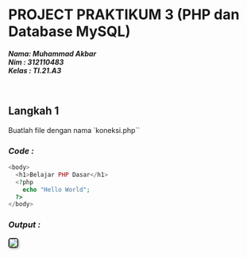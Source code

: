 # PROJECT PRAKTIKUM 3 (PHP dan Database MySQL)

**_Nama: Muhammad Akbar_** <br/>
**_Nim : 312110483_** <br/>
**_Kelas : TI.21.A3_** <br/>

<br/>

## **Langkah 1**

Buatlah file dengan nama `koneksi.php``

### _Code :_

```php
<body>
  <h1>Belajar PHP Dasar</h1>
  <?php
    echo "Hello World";
  ?>
</body>
```

### _Output :_

<img src="ss/Latihan_1.JPG" style="border: 2px solid #333; border-radius: 5px; box-shadow: 2px 2px 4px #00000040">

</br></br>
